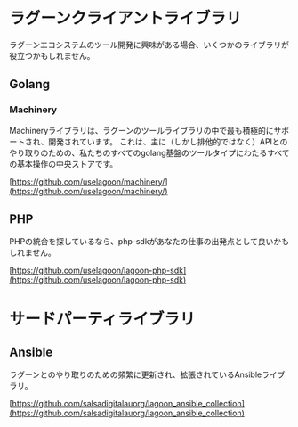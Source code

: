 # ラグーンクライアントライブラリ

ラグーンエコシステムのツール開発に興味がある場合、いくつかのライブラリが役立つかもしれません。

## Golang
### Machinery

Machineryライブラリは、ラグーンのツールライブラリの中で最も積極的にサポートされ、開発されています。
これは、主に（しかし排他的ではなく）APIとのやり取りのための、私たちのすべてのgolang基盤のツールタイプにわたるすべての基本操作の中央ストアです。

[https://github.com/uselagoon/machinery/](https://github.com/uselagoon/machinery/)


## PHP

PHPの統合を探しているなら、php-sdkがあなたの仕事の出発点として良いかもしれません。

[https://github.com/uselagoon/lagoon-php-sdk](https://github.com/uselagoon/lagoon-php-sdk)

# サードパーティライブラリ

## Ansible

ラグーンとのやり取りのための頻繁に更新され、拡張されているAnsibleライブラリ。

[https://github.com/salsadigitalauorg/lagoon_ansible_collection](https://github.com/salsadigitalauorg/lagoon_ansible_collection)